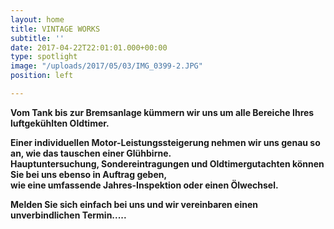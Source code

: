 ```yaml
---
layout: home
title: VINTAGE WORKS
subtitle: ''
date: 2017-04-22T22:01:01.000+00:00
type: spotlight
image: "/uploads/2017/05/03/IMG_0399-2.JPG"
position: left

---
```

**Vom Tank bis zur Bremsanlage kümmern wir uns um alle Bereiche Ihres luftgekühlten Oldtimer.**

**Einer individuellen Motor-Leistungssteigerung nehmen wir uns genau so an, wie das tauschen einer Glühbirne.<br>Hauptuntersuchung, Sondereintragungen und Oldtimergutachten können Sie bei uns ebenso in Auftrag geben,<br>wie eine umfassende Jahres-Inspektion oder einen Ölwechsel.**

**Melden Sie sich einfach bei uns und wir vereinbaren einen unverbindlichen Termin.....**